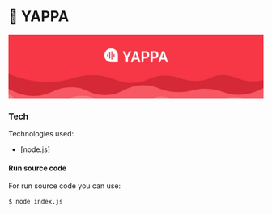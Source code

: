 # :rocket: YAPPA

![alt text](assets/logo.jpg)

### Tech
Technologies used:
* [node.js]

#### Run source code
For run source code you can use:
```sh
$ node index.js
```
